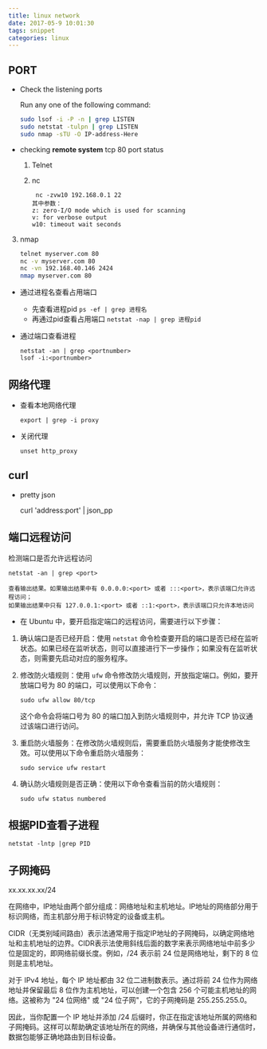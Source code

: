 ```yaml
---
title: linux network
date: 2017-05-9 10:01:30
tags: snippet
categories: linux
---
```


## PORT

- Check the listening ports
  
  Run any one of the following command:
  
  ```bash
  sudo lsof -i -P -n | grep LISTEN 
  sudo netstat -tulpn | grep LISTEN
  sudo nmap -sTU -O IP-address-Here
  ```

- checking **remote system** tcp 80 port status
  
  1. Telnet
  
  2. nc
     
     ```
      nc -zvw10 192.168.0.1 22
     其中参数：
     z: zero-I/O mode which is used for scanning
     v: for verbose output
     w10: timeout wait seconds
     ```
3. nmap
   
   ```bash
   telnet myserver.com 80 
   nc -v myserver.com 80
   nc -vn 192.168.40.146 2424
   nmap myserver.com 80 
   ```
- 通过进程名查看占用端口
  
  - 先查看进程pid    `ps -ef | grep 进程名 `
  - 再通过pid查看占用端口    `netstat -nap | grep 进程pid `

- 通过端口查看进程
  
  ```shell
  netstat -an | grep <portnumber>
  lsof -i:<portnumber>
  ```

## 网络代理

- 查看本地网络代理
  
  ```
  export | grep -i proxy
  ```

- 关闭代理
  
  ```shell
  unset http_proxy 
  ```

## curl

- pretty json 

  curl 'address:port' | json_pp

## 端口远程访问

检测端口是否允许远程访问

```
netstat -an | grep <port>

查看输出结果。如果输出结果中有 0.0.0.0:<port> 或者 :::<port>，表示该端口允许远程访问；
如果输出结果中只有 127.0.0.1:<port> 或者 ::1:<port>，表示该端口只允许本地访问
```

- 在 Ubuntu 中，要开启指定端口的远程访问，需要进行以下步骤：

1. 确认端口是否已经开启：使用 `netstat` 命令检查要开启的端口是否已经在监听状态。如果已经在监听状态，则可以直接进行下一步操作；如果没有在监听状态，则需要先启动对应的服务程序。

2. 修改防火墙规则：使用 `ufw` 命令修改防火墙规则，开放指定端口。例如，要开放端口号为 80 的端口，可以使用以下命令：

   ```
   sudo ufw allow 80/tcp
   ```

   这个命令会将端口号为 80 的端口加入到防火墙规则中，并允许 TCP 协议通过该端口进行访问。

3. 重启防火墙服务：在修改防火墙规则后，需要重启防火墙服务才能使修改生效。可以使用以下命令重启防火墙服务：

   ```
   sudo service ufw restart
   ```

4. 确认防火墙规则是否正确：使用以下命令查看当前的防火墙规则：

   ```
   sudo ufw status numbered
   ```

## 根据PID查看子进程

```
netstat -lntp |grep PID
```

## 子网掩码

xx.xx.xx.xx/24

在网络中，IP地址由两个部分组成：网络地址和主机地址。IP地址的网络部分用于标识网络，而主机部分用于标识特定的设备或主机。

CIDR（无类别域间路由）表示法通常用于指定IP地址的子网掩码，以确定网络地址和主机地址的边界。CIDR表示法使用斜线后面的数字来表示网络地址中前多少位是固定的，即网络前缀长度。例如，/24 表示前 24 位是网络地址，剩下的 8 位则是主机地址。

对于 IPv4 地址，每个 IP 地址都由 32 位二进制数表示。通过将前 24 位作为网络地址并保留最后 8 位作为主机地址，可以创建一个包含 256 个可能主机地址的网络。这被称为 "24 位网络" 或 "24 位子网"，它的子网掩码是 255.255.255.0。

因此，当你配置一个 IP 地址并添加 /24 后缀时，你正在指定该地址所属的网络和子网掩码。这样可以帮助确定该地址所在的网络，并确保与其他设备进行通信时，数据包能够正确地路由到目标设备。
